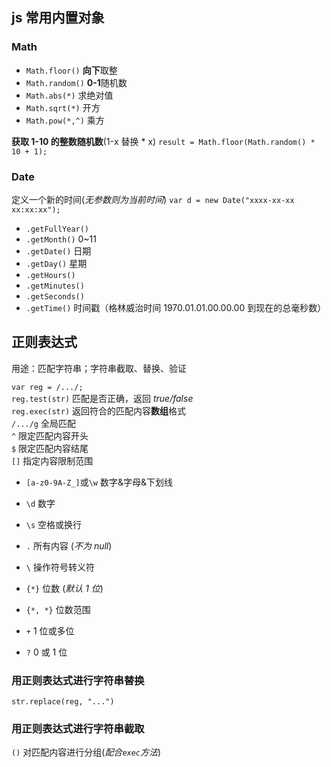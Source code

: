 ## js 常用内置对象

### Math

- `Math.floor()` **向下**取整
- `Math.random()` **0-1**随机数
- `Math.abs(*)` 求绝对值
- `Math.sqrt(*)` 开方
- `Math.pow(*,^)` 乘方

**获取 1-10 的整数随机数**(1-x 替换 \* x)
`result = Math.floor(Math.random() * 10 + 1);`

### Date

定义一个新的时间(_无参数则为当前时间_)
`var d = new Date("xxxx-xx-xx xx:xx:xx");`

- `.getFullYear()`
- `.getMonth()` 0~11
- `.getDate()` 日期
- `.getDay()` 星期
- `.getHours()`
- `.getMinutes()`
- `.getSeconds()`
- `.getTime()` 时间戳（格林威治时间 1970.01.01.00.00.00 到现在的总毫秒数）

## 正则表达式

用途：匹配字符串；字符串截取、替换、验证

`var reg = /.../;`  
`reg.test(str)` 匹配是否正确，返回 _true/false_  
`reg.exec(str)` 返回符合的匹配内容**数组**格式  
`/.../g` 全局匹配  
`^` 限定匹配内容开头  
`$` 限定匹配内容结尾  
`[]` 指定内容限制范围  

- `[a-z0-9A-Z_]`或`\w` 数字&字母&下划线
- `\d` 数字
- `\s` 空格或换行
- `.` 所有内容 (_不为 null_)
- `\` 操作符号转义符

- `{*}` 位数 (_默认 1 位_)
- `{*, *}` 位数范围
- `+` 1 位或多位
- `?` 0 或 1 位

### 用正则表达式进行字符串替换

`str.replace(reg, "...")`

### 用正则表达式进行字符串截取

`()` 对匹配内容进行分组(_配合`exec`方法_)
